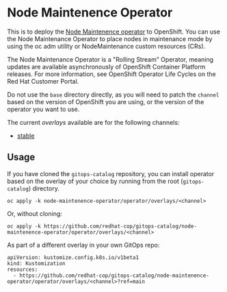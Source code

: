 # Node Maintenence Operator

This is to deploy the [Node Maintenence operator](https://docs.redhat.com/en/documentation/workload_availability_for_red_hat_openshift/25.4/html/remediation_fencing_and_maintenance/node-maintenance-operator) to OpenShift. You can use the Node Maintenance Operator to place nodes in maintenance mode by using the oc adm utility or NodeMaintenance custom resources (CRs).

The Node Maintenance Operator is a "Rolling Stream" Operator, meaning updates are available asynchronously of OpenShift Container Platform releases. For more information, see OpenShift Operator Life Cycles on the Red Hat Customer Portal.

Do not use the `base` directory directly, as you will need to patch the `channel` based on the version of OpenShift you are using, or the version of the operator you want to use.

The current *overlays* available are for the following channels:

* [stable](operator/overlays/stable)

## Usage

If you have cloned the `gitops-catalog` repository, you can install operator based on the overlay of your choice by running from the root (`gitops-catalog`) directory.

```
oc apply -k node-maintenence-operator/operator/overlays/<channel>
```

Or, without cloning:

```
oc apply -k https://github.com/redhat-cop/gitops-catalog/node-maintenence-operator/operator/overlays/<channel>
```

As part of a different overlay in your own GitOps repo:

```
apiVersion: kustomize.config.k8s.io/v1beta1
kind: Kustomization
resources:
  - https://github.com/redhat-cop/gitops-catalog/node-maintenence-operator/operator/overlays/<channel>?ref=main
```
